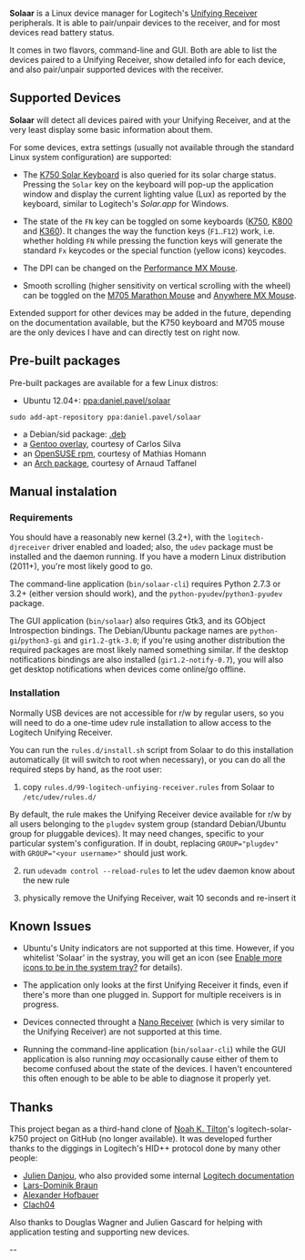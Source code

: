 **Solaar** is a Linux device manager for Logitech's [Unifying Receiver][unifying]
peripherals. It is able to pair/unpair devices to the receiver, and for most
devices read battery status.

It comes in two flavors, command-line and GUI.  Both are able to list the
devices paired to a Unifying Receiver, show detailed info for each device, and
also pair/unpair supported devices with the receiver.


## Supported Devices

**Solaar** will detect all devices paired with your Unifying Receiver, and at
the very least display some basic information about them.

For some devices, extra settings (usually not available through the standard
Linux system configuration) are supported:

* The [K750 Solar Keyboard][K750] is also queried for its solar charge status.
  Pressing the `Solar` key on the keyboard will pop-up the application window
  and display the current lighting value (Lux) as reported by the keyboard,
  similar to Logitech's *Solar.app* for Windows.

* The state of the `FN` key can be toggled on some keyboards ([K750][K750],
  [K800][K800] and [K360][K360]). It changes the way the function keys
  (`F1`..`F12`) work, i.e. whether holding `FN` while pressing the function keys
  will generate the standard `Fx` keycodes or the special function (yellow
  icons) keycodes.

* The DPI can be changed on the [Performance MX Mouse][P_MX].

* Smooth scrolling (higher sensitivity on vertical scrolling with the wheel) can
  be toggled on the [M705 Marathon Mouse][M705] and [Anywhere MX Mouse][A_MX].

Extended support for other devices may be added in the future, depending on the
documentation available, but the K750 keyboard and M705 mouse are the only
devices I have and can directly test on right now.


## Pre-built packages

Pre-built packages are available for a few Linux distros:

* Ubuntu 12.04+: [ppa:daniel.pavel/solaar][ppa]
```
sudo add-apt-repository ppa:daniel.pavel/solaar
```
* a Debian/sid package: [.deb][debian]
* a [Gentoo overlay][gentoo], courtesy of Carlos Silva
* an [OpenSUSE rpm][opensuse], courtesy of Mathias Homann
* an [Arch package][arch], courtesy of Arnaud Taffanel

[ppa]: http://launchpad.net/~daniel.pavel/+archive/solaar
[debian]: http://pwr.github.com/Solaar/packages/solaar_0.8.7-1_all.deb
[gentoo]: http://code.r3pek.org/gentoo-overlay/src
[opensuse]: http://software.opensuse.org/package/Solaar
[arch]: http://aur.archlinux.org/packages/solaar

## Manual instalation

### Requirements

You should have a reasonably new kernel (3.2+), with the `logitech-djreceiver`
driver enabled and loaded; also, the `udev` package must be installed and the
daemon running.  If you have a modern Linux distribution (2011+), you're most
likely good to go.

The command-line application (`bin/solaar-cli`) requires Python 2.7.3 or 3.2+
(either version should work), and the `python-pyudev`/`python3-pyudev` package.

The GUI application (`bin/solaar`) also requires Gtk3, and its GObject
Introspection bindings. The Debian/Ubuntu package names are
`python-gi`/`python3-gi` and `gir1.2-gtk-3.0`; if you're using another
distribution the required packages are most likely named something similar.
If the desktop notifications bindings are also installed (`gir1.2-notify-0.7`),
you will also get desktop notifications when devices come online/go offline.

### Installation

Normally USB devices are not accessible for r/w by regular users, so you will
need to do a one-time udev rule installation to allow access to the Logitech
Unifying Receiver.

You can run the `rules.d/install.sh` script from Solaar to do this installation
automatically (it will switch to root when necessary), or you can do all the
required steps by hand, as the root user:

1. copy `rules.d/99-logitech-unfiying-receiver.rules` from Solaar to
  `/etc/udev/rules.d/`

  By default, the rule makes the Unifying Receiver device available for r/w by
  all users belonging to the `plugdev` system group (standard Debian/Ubuntu
  group for pluggable devices). It may need changes, specific to your
  particular system's configuration. If in doubt, replacing `GROUP="plugdev"`
  with `GROUP="<your username>"` should just work.

2. run `udevadm control --reload-rules` to let the udev daemon know about the
  new rule

3. physically remove the Unifying Receiver, wait 10 seconds and re-insert it


## Known Issues

- Ubuntu's Unity indicators are not supported at this time. However, if you
  whitelist 'Solaar' in the systray, you will get an icon (see
  [Enable more icons to be in the system tray?][ubuntu_systray] for details).

[ubuntu_systray]: http://askubuntu.com/questions/30742

- The application only looks at the first Unifying Receiver it finds, even if
  there's more than one plugged in. Support for multiple receivers is in
  progress.

- Devices connected throught a [Nano Receiver][nano] (which is very similar to
  the Unifying Receiver) are not supported at this time.

- Running the command-line application (`bin/solaar-cli`) while the GUI
  application is also running *may* occasionally cause either of them to become
  confused about the state of the devices. I haven't encountered this often
  enough to be able to be able to diagnose it properly yet.


## Thanks

This project began as a third-hand clone of [Noah K. Tilton](https://github.com/noah)'s
logitech-solar-k750 project on GitHub (no longer available). It was developed
further thanks to the diggings in Logitech's HID++ protocol done by many other
people:

- [Julien Danjou](http://julien.danjou.info/blog/2012/logitech-k750-linux-support),
who also provided some internal
[Logitech documentation](http://julien.danjou.info/blog/2012/logitech-unifying-upower)
- [Lars-Dominik Braun](http://6xq.net/git/lars/lshidpp.git)
- [Alexander Hofbauer](http://derhofbauer.at/blog/blog/2012/08/28/logitech-performance-mx)
- [Clach04](http://bitbucket.org/clach04/logitech-unifying-receiver-tools)

Also thanks to Douglas Wagner and Julien Gascard for helping with application
testing and supporting new devices.

--

[unifying]: http://logitech.com/en-us/66/6079
[nano]: http://logitech.com/mice-pointers/articles/5926
[K750]: http://logitech.com/product/k750-keyboard
[K800]: http://logitech.com/product/wireless-illuminated-keyboard-k800
[K360]: http://logitech.com/product/keyboard-k360
[M705]: http://logitech.com/product/marathon-mouse-m705
[P_MX]: http://logitech.com/product/performance-mouse-mx
[A_MX]: http://logitech.com/product/anywhere-mouse-mx
